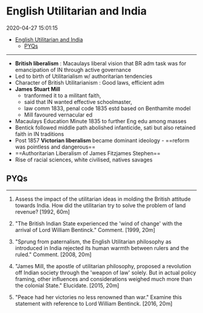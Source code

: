 # English Utilitarian and India

2020-04-27 15:01:15

- [English Utilitarian and India](#english-utilitarian-and-india)
	- [PYQs](#pyqs)


---

- **British liberalism** : Macaulays liberal vision that BR adm task was for emancipation of IN through active governance
- Led to birth of Utilitarialism w/ authoritarian tendencies
- Character of British Utilitarianism : Good laws, efficient adm
- **James Stuart Mill**
	- tranformed it to a militant faith,
	- said that IN wanted effective schoolmaster,
	- law comm 1833, penal code 1835 estd based on Benthamite model
	- Mill favoured vernacular ed
- Macaulays Education Minute 1835 to further Eng edu among masses
- Bentick followed middle path abolished infanticide, sati but also retained faith in IN traditions
- Post 1857 **Victorian liberalism** became dominant ideology - ==reform was pointless and dangerous==
- ==Authoritarian Liberalism of James Fitzjames Stephen==
- Rise of racial sciences, white civilised, natives savages

## PYQs

---

1. Assess the impact of the utilitarian ideas in molding the British attitude towards India. How did the utilitarian try to solve the problem of land revenue? [1992, 60m]


2. "The British Indian State experienced the 'wind of change' with the arrival of Lord William Bentinck." Comment. [1999, 20m]


2. "Sprung from paternalism, the English Utilitarian philosophy as introduced in India rejected its human warmth between rulers and the ruled." Comment. [2008, 20m]


3. "James Mill, the apostle of utilitarian philosophy, proposed a revolution off Indian society through the 'weapon of law' solely. But in actual policy framing, other influences and considerations weighed much more than the colonial State." Elucidate. [2015, 20m]

4. "Peace had her victories no less renowned than war." Examine this statement with reference to Lord William Bentinck. [2016, 20m]
